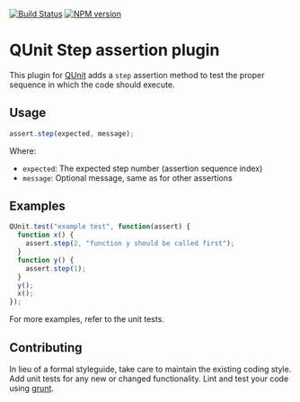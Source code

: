 [![Build Status](https://travis-ci.org/JamesMGreene/qunit-assert-step.svg?branch=master)](https://travis-ci.org/JamesMGreene/qunit-assert-step) [![NPM version](https://badge.fury.io/js/qunit-assert-step.svg)](https://www.npmjs.com/package/qunit-assert-step)

# QUnit Step assertion plugin

This plugin for [QUnit](https://github.com/jquery/qunit) adds a `step` assertion method to test
the proper sequence in which the code should execute.

## Usage

```js
assert.step(expected, message);
```

Where:
 - `expected`: The expected step number (assertion sequence index)
 - `message`: Optional message, same as for other assertions


## Examples

```js
QUnit.test("example test", function(assert) {
  function x() {
    assert.step(2, "function y should be called first");
  }
  function y() {
    assert.step(1);
  }
  y();
  x();
});
```

For more examples, refer to the unit tests.


## Contributing
In lieu of a formal styleguide, take care to maintain the existing coding style. Add unit tests for any new or changed functionality. Lint and test your code using [grunt](http://gruntjs.com/).
